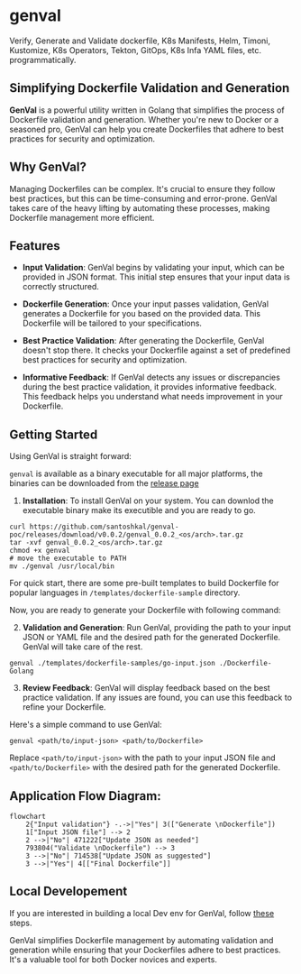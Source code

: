# genval
Verify, Generate and Validate dockerfile, K8s Manifests, Helm, Timoni, Kustomize, K8s Operators, Tekton, GitOps, K8s Infa YAML files, etc. programmatically.


## Simplifying Dockerfile Validation and Generation

**GenVal** is a powerful utility written in Golang that simplifies the process of Dockerfile validation and generation. Whether you're new to Docker or a seasoned pro, GenVal can help you create Dockerfiles that adhere to best practices for security and optimization.

## Why GenVal?

Managing Dockerfiles can be complex. It's crucial to ensure they follow best practices, but this can be time-consuming and error-prone. GenVal takes care of the heavy lifting by automating these processes, making Dockerfile management more efficient.

## Features

- **Input Validation**: GenVal begins by validating your input, which can be provided in JSON format. This initial step ensures that your input data is correctly structured.

- **Dockerfile Generation**: Once your input passes validation, GenVal generates a Dockerfile for you based on the provided data. This Dockerfile will be tailored to your specifications.

- **Best Practice Validation**: After generating the Dockerfile, GenVal doesn't stop there. It checks your Dockerfile against a set of predefined best practices for security and optimization. 

- **Informative Feedback**: If GenVal detects any issues or discrepancies during the best practice validation, it provides informative feedback. This feedback helps you understand what needs improvement in your Dockerfile.

## Getting Started

Using GenVal is straight forward:

`genval` is available as a binary executable for all major platforms, the binaries can be downloaded from the [release page]()

1. **Installation**: To install GenVal on your system. You can downlod the executable binary make its executible and you are ready to go.

```shell
curl https://github.com/santoshkal/genval-poc/releases/download/v0.0.2/genval_0.0.2_<os/arch>.tar.gz
tar -xvf genval_0.0.2_<os/arch>.tar.gz
chmod +x genval
# move the executable to PATH
mv ./genval /usr/local/bin
```
For quick start, there are some pre-built templates to build Dockerfile for popular languages in `/templates/dockerfile-sample` directory. 

Now, you are ready to generate your Dockerfile with following command:


2. **Validation and Generation**: Run GenVal, providing the path to your input JSON or YAML file and the desired path for the generated Dockerfile. GenVal will take care of the rest.

`genval ./templates/dockerfile-samples/go-input.json ./Dockerfile-Golang`

3. **Review Feedback**: GenVal will display feedback based on the best practice validation. If any issues are found, you can use this feedback to refine your Dockerfile.

Here's a simple command to use GenVal:

```shell
genval <path/to/input-json> <path/to/Dockerfile>
```

Replace `<path/to/input-json>` with the path to your input JSON file and `<path/to/Dockerfile>` with the desired path for the generated Dockerfile.

## Application Flow Diagram: 
```mermaid
flowchart
	2{"Input validation"} -.->|"Yes"| 3(["Generate \nDockerfile"])
	1["Input JSON file"] --> 2
	2 -->|"No"| 471222["Update JSON as needed"]
	793804("Validate \nDockerfile") --> 3
	3 -->|"No"| 714538["Update JSON as suggested"]
	3 -->|"Yes"| 4[["Final Dockerfile"]]
```

## Local Developement

If you are interested in building a local Dev env for GenVal, follow [these](CONTRIBUTION.md/#set-up-your-local-development-environment) steps.

GenVal simplifies Dockerfile management by automating validation and generation while ensuring that your Dockerfiles adhere to best practices. It's a valuable tool for both Docker novices and experts.

